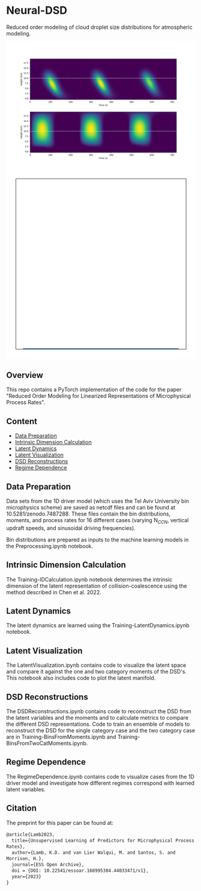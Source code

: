 # Neural-DSD
Reduced order modeling of cloud droplet size distributions for atmospheric modeling.

![](https://github.com/kdlamb/neural-dsd/blob/main/Figures/1dCloudEvol.gif)
![](https://github.com/kdlamb/neural-dsd/blob/main/Figures/1dCloudEvol_bindists.gif)

## Overview
This repo contains a PyTorch implementation of the code for the paper "Reduced Order Modeling for Linearized Representations of Microphysical Process Rates".


## Content
- [Data Preparation](#data-preparation)
- [Intrinsic Dimension Calculation](#id-calculation)
- [Latent Dynamics](#latent-dynamics)
- [Latent Visualization](#latent-visualization)
- [DSD Reconstructions](#dsd-reconstruction)
- [Regime Dependence](#regime-dependence)
  
## Data Preparation

Data sets from the 1D driver model (which uses the Tel Aviv University bin microphysics scheme) are saved as netcdf files and can be found at 10.5281/zenodo.7487288. These files contain the bin distributions, moments, and process rates for 16 different cases (varying N$_{CCN}$, vertical updraft speeds, and sinusoidal driving frequencies).

Bin distributions are prepared as inputs to the machine learning models in the Preprocessing.ipynb notebook.

## Intrinsic Dimension Calculation
The Training-IDCalculation.ipynb notebook determines the intrinsic dimension of the latent representation of collision-coalescence using the method described in Chen et al. 2022.

## Latent Dynamics
The latent dynamics are learned using the Training-LatentDynamics.ipynb notebook.

## Latent Visualization
The LatentVisualization.ipynb contains code to visualize the latent space and compare it against the one and two category moments of the DSD's. This notebook also includes code to plot the latent manifold. 

## DSD Reconstructions
The DSDReconstructions.ipynb contains code to reconstruct the DSD from the latent variables and the moments and to calculate metrics to compare the different DSD representations. Code to train an ensemble of models to reconstruct the DSD for the single category case and the two category case are in Training-BinsFromMoments.ipynb and Training-BinsFromTwoCatMoments.ipynb.

## Regime Dependence
The RegimeDependence.ipynb contains code to visualize cases from the 1D driver model and investigate how different regimes correspond with learned latent variables.

## Citation

The preprint for this paper can be found at:

```
@article{Lamb2023,
  title={Unsupervised Learning of Predictors for Microphysical Process Rates},
  author={Lamb, K.D. and van Lier Walqui, M. and Santos, S. and Morrison, H.},
  journal={ESS Open Archive},
  doi = {DOI: 10.22541/essoar.168995384.44033471/v1},
  year={2023}
}
```
